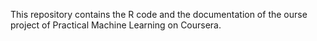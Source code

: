 This repository contains the R code and the documentation of the ourse project of Practical Machine Learning on Coursera.

